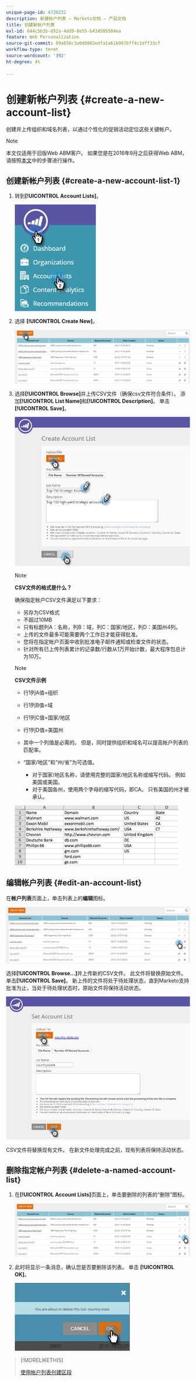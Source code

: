 ```yaml
---
unique-page-id: 4720232
description: 新建帐户列表 — Marketo文档 — 产品文档
title: 创建新帐户列表
exl-id: 644c5b3b-852a-4dd9-8e55-b434505504ea
feature: Web Personalization
source-git-commit: 09a656c3a0d0002edfa1a61b987bff4c1dff33cf
workflow-type: tm+mt
source-wordcount: '392'
ht-degree: 4%

---
```


# 创建新帐户列表 {#create-a-new-account-list}

创建并上传组织和域名列表，以通过个性化的促销活动定位这些关键帐户。

>[!NOTE]
>
>本文仅适用于旧版Web ABM客户。 如果您是在2016年9月之后获得Web ABM，请按照[本文](https://docs.marketo.com/display/DOCS/Account+Lists#AccountLists-CreateaNewAccountList)中的步骤进行操作。

## 创建新帐户列表 {#create-a-new-account-list-1}

1. 转到&#x200B;**[!UICONTROL Account Lists]**。

   ![](assets/dropdown-account-lists-hand.jpg)

1. 选择 **[!UICONTROL Create New]**。

   ![](assets/create-new-account-list-hand.jpg)

1. 选择&#x200B;**[!UICONTROL Browse]**&#x200B;并上传CSV文件（确保csv文件符合条件）。 添加&#x200B;**[!UICONTROL List Name]**&#x200B;和&#x200B;**[!UICONTROL Description]**。 单击 **[!UICONTROL Save]**。

   ![](assets/create-account-list-hands.jpg)

   >[!NOTE]
   >
   >**CSV文件的格式是什么？**
   >
   >确保指定帐户CSV文件满足以下要求：
   >
   >* 另存为CSV格式
   >* 不超过10MB
   >* 只有标题列A：名称，列B：域，列C：国家/地区，列D：美国州4列。
   >* 上传的文件最多可能需要两个工作日才能获得批准。
   >* 您将在指定帐户页面中收到批准电子邮件通知或检查文件的状态。
   >* 针对所有已上传列表累计的记录数/行数从1万开始计数，最大程序包总计为10万。

   >[!NOTE]
   >
   >**CSV文件示例**
   >
   >* 行1列A值=组织
   >* 行1列B值=域
   >* 行1列C值=国家/地区
   >* 行1列D值=美国州
   >* 其中一个列值是必需的。 但是，同时提供组织和域名可以提高帐户列表的匹配率。
   >* “国家/地区”和“州/省”为可选值。
   >
   >   * 对于国家/地区名称，请使用完整的国家/地区名称或缩写代码。 例如 美国或美国。
   >   * 对于美国各州，使用两个字母的缩写代码，即CA。 只有美国的州才被承认。
   >
   >![](assets/image2015-2-25-12-3a19-3a10.png)

## 编辑帐户列表 {#edit-an-account-list}

在&#x200B;**帐户列表**&#x200B;页面上，单击列表上的&#x200B;**编辑**&#x200B;图标。

![](assets/create-new-account-list-edit.jpg)

选择&#x200B;**[!UICONTROL Browse...]**&#x200B;并上传新的CSV文件。 此文件将替换原始文件。 单击&#x200B;**[!UICONTROL Save]**。 新上传的文件将处于待处理状态，直到Marketo支持批准为止，当处于待处理状态时，原始文件将保持活动状态。

![](assets/set-account-list-edit-hands.jpg)

CSV文件将替换现有文件。 在新文件处理完成之前，现有列表将保持活动状态。

## 删除指定帐户列表 {#delete-a-named-account-list}

1. 在&#x200B;**[!UICONTROL Account Lists]**&#x200B;页面上，单击要删除的列表的“删除”图标。

   ![](assets/create-new-account-list-delete.jpg)

1. 此时将显示一条消息，确认您是否要删除该列表。 单击 **[!UICONTROL OK]**。

   ![](assets/delete-notification-hand.jpg)

>[!MORELIKETHIS]
>
>[使用帐户列表创建区段](/help/marketo/product-docs/web-personalization/account-based-web-marketing/create-a-segment-using-an-account-list.md)
